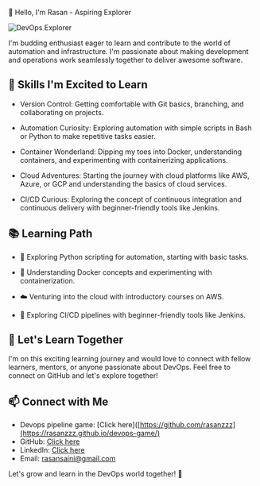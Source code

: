 👋 Hello, I'm Rasan - Aspiring Explorer

![DevOps Explorer](https://miro.medium.com/v2/resize:fit:4800/format:webp/1*xpBuOfOAQ4J8D1vAyncmbg.gif)

 I'm budding enthusiast eager to learn and contribute to the world of automation and infrastructure. I'm passionate about making development and operations work seamlessly together to deliver awesome software.

## 🚀 Skills I'm Excited to Learn

- Version Control: Getting comfortable with Git basics, branching, and collaborating on projects.

- Automation Curiosity: Exploring automation with simple scripts in Bash or Python to make repetitive tasks easier.

- Container Wonderland: Dipping my toes into Docker, understanding containers, and experimenting with containerizing applications.

- Cloud Adventures: Starting the journey with cloud platforms like AWS, Azure, or GCP and understanding the basics of cloud services.

- CI/CD Curious: Exploring the concept of continuous integration and continuous delivery with beginner-friendly tools like Jenkins.

## 📚 Learning Path
  
- 🐍 Exploring Python scripting for automation, starting with basic tasks.

- 🐳 Understanding Docker concepts and experimenting with containerization.

- ☁️ Venturing into the cloud with introductory courses on AWS.

- 🚀 Exploring CI/CD pipelines with beginner-friendly tools like Jenkins.

## 🤝 Let's Learn Together

I'm on this exciting learning journey and would love to connect with fellow learners, mentors, or anyone passionate about DevOps. Feel free to connect on GitHub and let's explore together!

## 📫 Connect with Me

- Devops pipeline game: [Click here]([https://github.com/rasanzzz](https://rasanzzz.github.io/devops-game/)
- GitHub: [Click here](https://github.com/rasanzzz)
- LinkedIn: [Click here](https://www.linkedin.com/in/rasanpreet-singh/)
- Email: rasansaini@gmail.com

Let's grow and learn in the DevOps world together! 🌟
